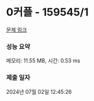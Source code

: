 # 0커플 - 159545/1 

[문제 링크](https://level.goorm.io/exam/159545/0%EC%BB%A4%ED%94%8C/quiz/1) 

### 성능 요약

메모리: 11.55 MB, 시간: 0.53 ms

### 제출 일자

2024년 07월 02일 12:45:26

